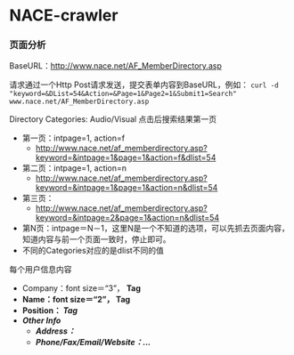 # NACE-crawler


### 页面分析
BaseURL：http://www.nace.net/AF_MemberDirectory.asp

请求通过一个Http Post请求发送，提交表单内容到BaseURL，例如：
`
curl -d "keyword=&DList=54&Action=&Page=1&Page2=1&Submit1=Search" www.nace.net/AF_MemberDirectory.asp
`

Directory Categories: Audio/Visual
点击后搜索结果第一页

* 第一页：intpage=1, action=f
	* http://www.nace.net/af_memberdirectory.asp?keyword=&intpage=1&page=1&action=f&dlist=54
* 第二页：intpage=1, action=n
	* http://www.nace.net/af_memberdirectory.asp?keyword=&intpage=1&page=1&action=n&dlist=54
* 第三页：
	* http://www.nace.net/af_memberdirectory.asp?keyword=&intpage=2&page=1&action=n&dlist=54
* 第N页：intpage＝N－1，这里N是一个不知道的选项，可以先抓去页面内容，知道内容与前一个页面一致时，停止即可。
* 不同的Categories对应的是dlist不同的值

每个用户信息内容
* Company：font size＝“3”， <b> Tag
* Name：font size＝“2”， <b> Tag
* Position：<i> Tag
* Other Info
	* Address：
	* Phone/Fax/Email/Website：...